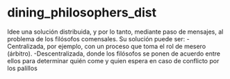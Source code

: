 # dining_philosophers_dist

Idee una solución distribuida, y por lo tanto, mediante paso de mensajes, al problema de los filósofos comensales. Su solución puede ser:
  -Centralizada, por ejemplo, con un proceso que toma el rol de mesero (árbitro).
  -Descentralizada, donde los filósofos se ponen de acuerdo entre ellos para determinar quién come y quien espera en caso de conflicto por los palillos

